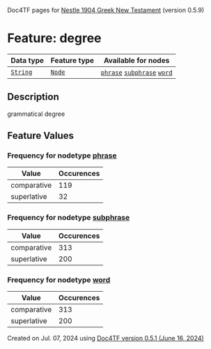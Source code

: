 Doc4TF pages for [Nestle 1904 Greek New Testament](https://github.com/saulocantanhede/tfgreek2/tree/0158b08039fb672626b3f9c2774f4d97120826fb/tf) (version 0.5.9)
# Feature: degree
Data type|Feature type|Available for nodes
---|---|---
[`String`](featuresbydatatype.md#string)|[`Node`](featuresbytype.md#node)| [`phrase`](featuresbynodetype.md#phrase)  [`subphrase`](featuresbynodetype.md#subphrase)  [`word`](featuresbynodetype.md#word) 
## Description
grammatical degree
## Feature Values
### Frequency for nodetype [phrase](featuresbynodetype.md#phrase)
Value|Occurences
---|---
comparative|119
superlative|32
### Frequency for nodetype [subphrase](featuresbynodetype.md#subphrase)
Value|Occurences
---|---
comparative|313
superlative|200
### Frequency for nodetype [word](featuresbynodetype.md#word)
Value|Occurences
---|---
comparative|313
superlative|200
 

Created on Jul. 07, 2024 using [Doc4TF version 0.5.1 (June 16, 2024)](https://github.com/tonyjurg/Doc4TF/blob/main/CreateFeatureDoc.ipynb) 
